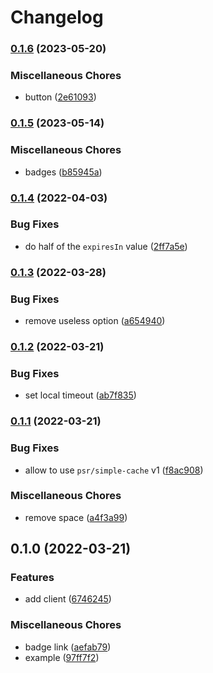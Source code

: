 # Changelog

### [0.1.6](https://www.github.com/brokeyourbike/union-bank-api-client-php/compare/v0.1.5...v0.1.6) (2023-05-20)


### Miscellaneous Chores

* button ([2e61093](https://www.github.com/brokeyourbike/union-bank-api-client-php/commit/2e61093caac731c1f6575deee719b56429256db6))

### [0.1.5](https://www.github.com/brokeyourbike/union-bank-api-client-php/compare/v0.1.4...v0.1.5) (2023-05-14)


### Miscellaneous Chores

* badges ([b85945a](https://www.github.com/brokeyourbike/union-bank-api-client-php/commit/b85945a84b34a38b6d75bbb8e4c7b31ccf7fdd40))

### [0.1.4](https://www.github.com/brokeyourbike/union-bank-api-client-php/compare/v0.1.3...v0.1.4) (2022-04-03)


### Bug Fixes

* do half of the `expiresIn` value ([2ff7a5e](https://www.github.com/brokeyourbike/union-bank-api-client-php/commit/2ff7a5e0badf2148c98de988b199816e95c1fbc7))

### [0.1.3](https://www.github.com/brokeyourbike/union-bank-api-client-php/compare/v0.1.2...v0.1.3) (2022-03-28)


### Bug Fixes

* remove useless option ([a654940](https://www.github.com/brokeyourbike/union-bank-api-client-php/commit/a654940532b5e3d7c6d5735230919bb677f386d9))

### [0.1.2](https://www.github.com/brokeyourbike/union-bank-api-client-php/compare/v0.1.1...v0.1.2) (2022-03-21)


### Bug Fixes

* set local timeout ([ab7f835](https://www.github.com/brokeyourbike/union-bank-api-client-php/commit/ab7f8353eb9b4c1376c2807be9993776d839fd13))

### [0.1.1](https://www.github.com/brokeyourbike/union-bank-api-client-php/compare/v0.1.0...v0.1.1) (2022-03-21)


### Bug Fixes

* allow to use `psr/simple-cache` v1 ([f8ac908](https://www.github.com/brokeyourbike/union-bank-api-client-php/commit/f8ac90871e5d49f9235cdccb82858be8e7a4297d))


### Miscellaneous Chores

* remove space ([a4f3a99](https://www.github.com/brokeyourbike/union-bank-api-client-php/commit/a4f3a99562dadfb70e71809b71b1870b9a003a2b))

## 0.1.0 (2022-03-21)


### Features

* add client ([6746245](https://www.github.com/brokeyourbike/union-bank-api-client-php/commit/674624527a34182f0ddb7b6216388d3259900ba1))


### Miscellaneous Chores

* badge link ([aefab79](https://www.github.com/brokeyourbike/union-bank-api-client-php/commit/aefab799fa06877a893bde98495bc967f17da22d))
* example ([97ff7f2](https://www.github.com/brokeyourbike/union-bank-api-client-php/commit/97ff7f273c6b3b4780fd5f8e4ef70e730619738d))
